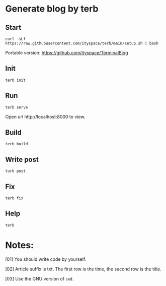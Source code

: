 Generate blog by terb
=============================

Start
-----

```
curl -sLf https://raw.githubusercontent.com/ityspace/terb/main/setup.sh | bash
```

Portable version: https://github.com/ityspace/TerminalBlog

Init
---

```
terb init
```

Run
---

```
terb serve
```

Open url http://localhost:8000 to view.

Build
---

```
terb build
```

Write post
---

```
turb post
```

Fix
---

```
terb fix
```

Help
---

```
terb
```

Notes:
======

[01] You should write code by yourself.

[02] Article suffix is txt. The first row is the time, the second row is the title.

[03] Use the GNU version of `sed`.

